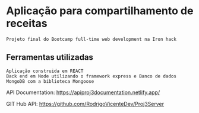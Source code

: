 # Aplicação para compartilhamento de receitas

	Projeto final do Bootcamp full-time web development na Iron hack



## Ferramentas utilizadas

	Aplicação construida em REACT
	Back end em Node utilizando o framework express e Banco de dados MongoDB com a biblioteca Mongoose
API Documentation: https://apiproj3documentation.netlify.app/

GIT Hub API: https://github.com/RodrigoVicenteDev/Proj3Server
